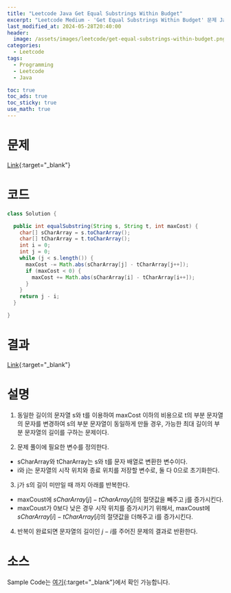 ```yaml
---
title: "Leetcode Java Get Equal Substrings Within Budget"
excerpt: "Leetcode Medium - 'Get Equal Substrings Within Budget' 문제 Java 풀이"
last_modified_at: 2024-05-28T20:40:00
header:
  image: /assets/images/leetcode/get-equal-substrings-within-budget.png
categories:
  - Leetcode
tags:
  - Programming
  - Leetcode
  - Java

toc: true
toc_ads: true
toc_sticky: true
use_math: true
---
```

# 문제
[Link](https://leetcode.com/problems/get-equal-substrings-within-budget/){:target="_blank"}

# 코드
```java
class Solution {

  public int equalSubstring(String s, String t, int maxCost) {
    char[] sCharArray = s.toCharArray();
    char[] tCharArray = t.toCharArray();
    int i = 0;
    int j = 0;
    while (j < s.length()) {
      maxCost -= Math.abs(sCharArray[j] - tCharArray[j++]);
      if (maxCost < 0) {
        maxCost += Math.abs(sCharArray[i] - tCharArray[i++]);
      }
    }
    return j - i;
  }

}
```

# 결과
[Link](https://leetcode.com/problems/get-equal-substrings-within-budget/submissions/1271253962/){:target="_blank"}

# 설명
1. 동일한 길이의 문자열 s와 t를 이용하여 maxCost 이하의 비용으로 t의 부분 문자열의 문자를 변경하여 s의 부분 문자열이 동일하게 만들 경우, 가능한 최대 길이의 부분 문자열의 길이를 구하는 문제이다.

2. 문제 풀이에 필요한 변수를 정의한다.
- sCharArray와 tCharArray는 s와 t를 문자 배열로 변환한 변수이다.
- i와 j는 문자열의 시작 위치와 종료 위치를 저장할 변수로, 둘 다 0으로 초기화한다.

3. j가 s의 길이 미만일 때 까지 아래를 반복한다.
- maxCoust에 $sCharArray[j] - tCharArray[j]$의 절댓값을 빼주고 j를 증가시킨다.
- maxCoust가 0보다 낮은 경우 시작 위치를 증가시키기 위해서, maxCoust에 $sCharArray[i] - tCharArray[i]$의 절댓값을 더해주고 i를 증가시킨다.

4. 반복이 완료되면 문자열의 길이인 $j - i$를 주어진 문제의 결과로 반환한다.

# 소스
Sample Code는 [여기](https://github.com/GracefulSoul/leetcode/blob/master/src/main/java/gracefulsoul/problems/GetEqualSubstringsWithinBudget.java){:target="_blank"}에서 확인 가능합니다.